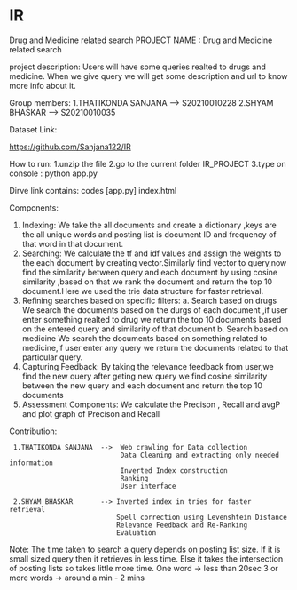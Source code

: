 # IR
Drug and Medicine related search
PROJECT NAME : Drug and Medicine related search

project description:
	Users will have some queries realted to drugs and medicine. 
   When we give query we will get some description and url to know more info about it.

Group members:
	1.THATIKONDA SANJANA  --> S20210010228
	2.SHYAM BHASKAR       --> S20210010035
	
Dataset Link:

https://github.com/Sanjana122/IR
    
How to run:
  1.unzip the file
  2.go to the current folder IR_PROJECT
  3.type on console : python app.py
  
Dirve link contains:
  codes [app.py]
  index.html

Components:

1. Indexing:
   We take the all documents and create a dictionary ,keys are the all unique words and posting list is document ID and frequency of that word in that document.
2. Searching:
   We calculate the tf and idf values and assign the weights to the each document by creating vector.Similarly find vector to query,now find the similarity between query and each document by using cosine similarity ,based on that we rank the document and return the top 10 document.Here we used the trie data structure for faster retrieval.
3. Refining searches based on specific filters:
   a. Search based on drugs
      We search the documents based on the durgs of each document ,if user enter something realted to drug we return the top 10 documents based on the entered query and similarity of that document
   b. Search based on medicine 
      We search the documents based on something related to medicine,if user enter any query we return the documents related to that particular query.
4. Capturing Feedback:
   By taking the relevance feedback from user,we find the new query 
   after geting new query we find cosine similarity between the new query and each document and return the top 10 documents
5. Assessment Components:
   We calculate the Precison , Recall and avgP and plot graph of Precison and Recall

Contribution:
	
     1.THATIKONDA SANJANA  -->  Web crawling for Data collection
                                Data Cleaning and extracting only needed information
                                Inverted Index construction
                                Ranking
                                User interface

     2.SHYAM BHASKAR       --> Inverted index in tries for faster retrieval 
                               Spell correction using Levenshtein Distance 
                               Relevance Feedback and Re-Ranking
                               Evaluation

Note: 
The time taken to search a query depends on posting list size. If it is small sized query then it retrieves in less time.
Else it takes the intersection of posting lists so takes little more time.
One word -> less than 20sec 
3 or more words -> around a min - 2 mins

